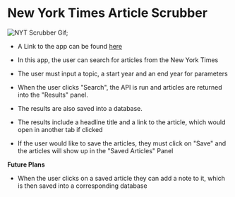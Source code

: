 # New York Times Article Scrubber

![NYT Scrubber Gif](/readme_images/nytscrubber.gif);

* A Link to the app can be found [here](https://vast-harbor-82927.herokuapp.com/)

* In this app, the user can search for articles from the New York Times

* The user must input a topic, a start year and an end year for parameters

* When the user clicks "Search", the API is run and articles are returned into the "Results" panel.

* The results are also saved into a database.

* The results include a headline title and a link to the article, which would open in another tab if clicked

* If the user would like to save the articles, they must click on "Save" and the articles will show up in the "Saved Articles" Panel

**Future Plans**

* When the user clicks on a saved article they can add a note to it, which is then saved into a corresponding database
